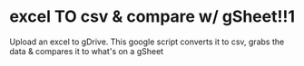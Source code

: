# excel TO csv & compare w/ gSheet!!1
Upload an excel to gDrive. This google script converts it to csv, grabs the data &amp; compares it to what's on a gSheet
